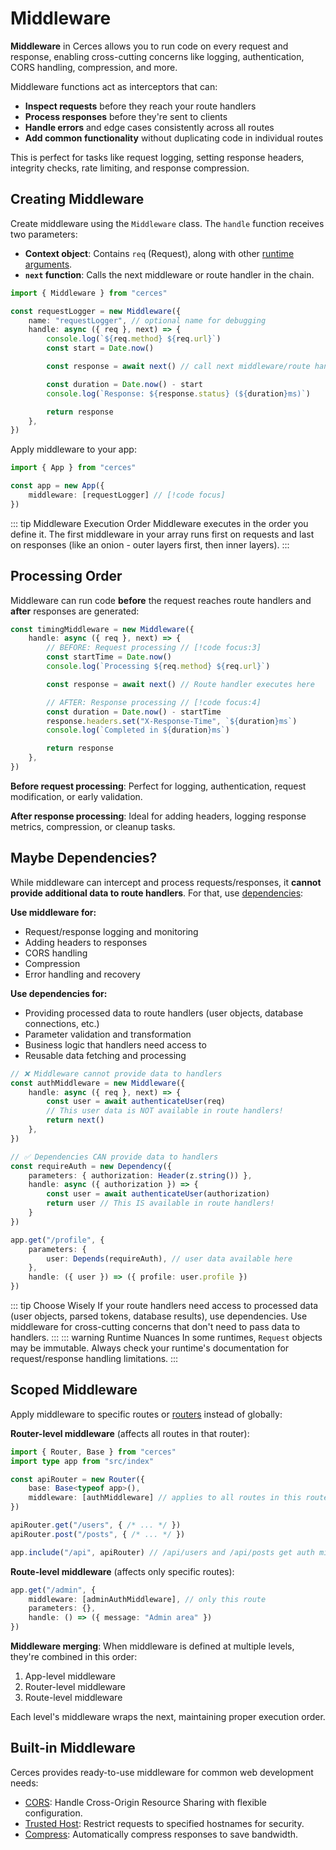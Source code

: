 # Middleware

**Middleware** in Cerces allows you to run code on every request and response, enabling cross-cutting concerns like logging, authentication, CORS handling, compression, and more.

Middleware functions act as interceptors that can:
- **Inspect requests** before they reach your route handlers
- **Process responses** before they're sent to clients
- **Handle errors** and edge cases consistently across all routes
- **Add common functionality** without duplicating code in individual routes

This is perfect for tasks like request logging, setting response headers, integrity checks, rate limiting, and response compression.

## Creating Middleware

Create middleware using the `Middleware` class. The `handle` function receives two parameters:
- **Context object**: Contains `req` (Request), along with other [runtime arguments](./runtime-args.md).
- **`next` function**: Calls the next middleware or route handler in the chain.

```ts
import { Middleware } from "cerces"

const requestLogger = new Middleware({
    name: "requestLogger", // optional name for debugging
    handle: async ({ req }, next) => {
        console.log(`${req.method} ${req.url}`)
        const start = Date.now()

        const response = await next() // call next middleware/route handler

        const duration = Date.now() - start
        console.log(`Response: ${response.status} (${duration}ms)`)

        return response
    },
})
```

Apply middleware to your app:

```ts
import { App } from "cerces"

const app = new App({
    middleware: [requestLogger] // [!code focus]
})
```

::: tip Middleware Execution Order
Middleware executes in the order you define it. The first middleware in your array runs first on requests and last on responses (like an onion - outer layers first, then inner layers).
:::

## Processing Order

Middleware can run code **before** the request reaches route handlers and **after** responses are generated:

```ts
const timingMiddleware = new Middleware({
    handle: async ({ req }, next) => {
        // BEFORE: Request processing // [!code focus:3]
        const startTime = Date.now()
        console.log(`Processing ${req.method} ${req.url}`)

        const response = await next() // Route handler executes here

        // AFTER: Response processing // [!code focus:4]
        const duration = Date.now() - startTime
        response.headers.set("X-Response-Time", `${duration}ms`)
        console.log(`Completed in ${duration}ms`)

        return response
    },
})
```

**Before request processing**: Perfect for logging, authentication, request modification, or early validation.

**After response processing**: Ideal for adding headers, logging response metrics, compression, or cleanup tasks.

## Maybe Dependencies?

While middleware can intercept and process requests/responses, it **cannot provide additional data to route handlers**. For that, use [dependencies](./dependencies.md):

**Use middleware for:**
- Request/response logging and monitoring
- Adding headers to responses
- CORS handling
- Compression
- Error handling and recovery

**Use dependencies for:**
- Providing processed data to route handlers (user objects, database connections, etc.)
- Parameter validation and transformation
- Business logic that handlers need access to
- Reusable data fetching and processing

```ts
// ❌ Middleware cannot provide data to handlers
const authMiddleware = new Middleware({
    handle: async ({ req }, next) => {
        const user = await authenticateUser(req)
        // This user data is NOT available in route handlers!
        return next()
    },
})
```
```ts
// ✅ Dependencies CAN provide data to handlers
const requireAuth = new Dependency({
    parameters: { authorization: Header(z.string()) },
    handle: async ({ authorization }) => {
        const user = await authenticateUser(authorization)
        return user // This IS available in route handlers!
    }
})

app.get("/profile", {
    parameters: {
        user: Depends(requireAuth), // user data available here
    },
    handle: ({ user }) => ({ profile: user.profile })
})
```

::: tip Choose Wisely
If your route handlers need access to processed data (user objects, parsed tokens, database results), use dependencies. Use middleware for cross-cutting concerns that don't need to pass data to handlers.
:::
::: warning Runtime Nuances
In some runtimes, `Request` objects may be immutable. Always check your runtime's documentation for request/response handling limitations.
:::

## Scoped Middleware

Apply middleware to specific routes or [routers](./bigger-apps.md) instead of globally:

**Router-level middleware** (affects all routes in that router):

```ts
import { Router, Base } from "cerces"
import type app from "src/index"

const apiRouter = new Router({
    base: Base<typeof app>(),
    middleware: [authMiddleware] // applies to all routes in this router
})

apiRouter.get("/users", { /* ... */ })
apiRouter.post("/posts", { /* ... */ })
```
```ts
app.include("/api", apiRouter) // /api/users and /api/posts get auth middleware
```

**Route-level middleware** (affects only specific routes):

```ts
app.get("/admin", {
    middleware: [adminAuthMiddleware], // only this route
    parameters: {},
    handle: () => ({ message: "Admin area" })
})
```

**Middleware merging**: When middleware is defined at multiple levels, they're combined in this order:
1. App-level middleware
2. Router-level middleware
3. Route-level middleware

Each level's middleware wraps the next, maintaining proper execution order.

## Built-in Middleware

Cerces provides ready-to-use middleware for common web development needs:

- [CORS](middleware/cors.md): Handle Cross-Origin Resource Sharing with flexible configuration.
- [Trusted Host](middleware/trusted-host.md): Restrict requests to specified hostnames for security.
- [Compress](middleware/compress.md): Automatically compress responses to save bandwidth.
